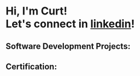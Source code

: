 <h1>Hi, I'm Curt! <br/><a> Let's connect in </a> <a href="https://www.linkedin.com/in/curt-ericson-jaurigue-43232423b/" target="_blank" rel="noopener noreferrer">linkedin</a>! </h1>


<h2>Software Development Projects:</h2>
<!-- SAMPLE LINK 
<b>Data Structures and Algorithms Practice (AlgoExpert)</b>
  - [Praciting DS & Algos in Python](https://github.com/joshmadakor1/Algorithms-Practice)
-->

<h2>Certification:</h2>

<!--

Here are some ideas to get you started:

- 🔭 I’m currently working on ...
- 🌱 I’m currently learning ...
- 👯 I’m looking to collaborate on ...
- 🤔 I’m looking for help with ...
- 💬 Ask me about ...
- 📫 How to reach me: ...
- 😄 Pronouns: ...
- ⚡ Fun fact: ...
-->
